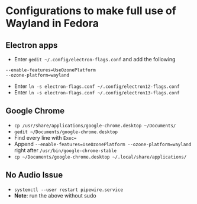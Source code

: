 # Configurations to make full use of Wayland in Fedora

## Electron apps
* Enter `gedit ~/.config/electron-flags.conf` and add the following
```
--enable-features=UseOzonePlatform
--ozone-platform=wayland
```
* Enter `ln -s electron-flags.conf ~/.config/electron12-flags.conf`
* Enter `ln -s electron-flags.conf ~/.config/electron13-flags.conf`

## Google Chrome
* `cp /usr/share/applications/google-chrome.desktop ~/Documents/`
* `gedit ~/Documents/google-chrome.desktop`
* Find every line with `Exec=`
* Append `--enable-features=UseOzonePlatform --ozone-platform=wayland` right after `/usr/bin/google-chrome-stable`
* `cp ~/Documents/google-chrome.desktop ~/.local/share/applications/`

## No Audio Issue
* `systemctl --user restart pipewire.service`
* **Note**: run the above without sudo
